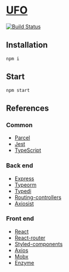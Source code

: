 # [UFO](https://nzdlufo.herokuapp.com/)
[![Build Status](https://travis-ci.org/nzdl/ufo.svg?branch=master)](https://travis-ci.org/nzdl/ufo)

## Installation
```
npm i
```

## Start
```
npm start
```

## References
### Common
* [Parcel](https://parceljs.org/)
* [Jest](https://jestjs.io/)
* [TypeScript](https://www.typescriptlang.org/)
### Back end
* [Express](https://expressjs.com/)
* [Typeorm](http://typeorm.io/)
* [Typedi](https://github.com/typestack/typedi)
* [Routing-controllers](https://github.com/typestack/routing-controllers)
* [Axiosist](https://github.com/Gerhut/axiosist)
### Front end
* [React](https://reactjs.org/)
* [React-router](https://reacttraining.com/react-router/)
* [Styled-components](https://www.styled-components.com/)
* [Axios](https://github.com/axios/axios)
* [Mobx](https://github.com/mobxjs/mobx)
* [Enzyme](https://airbnb.io/enzyme/)

